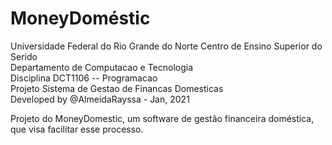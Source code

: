 # MoneyDoméstic
  Universidade Federal do Rio Grande do Norte 
    Centro de Ensino Superior do Serido                    
  Departamento de Computacao e Tecnologia                  
      Disciplina DCT1106 -- Programacao                   
 Projeto Sistema de Gestao de Financas Domesticas       
    Developed by  @AlmeidaRayssa - Jan, 2021 
    
  Projeto do MoneyDomestic, um software de gestão financeira
  doméstica, que visa facilitar esse processo.
